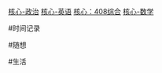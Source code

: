 [核心-政治](../考研/政治/核心-政治.md)
[核心-英语](../考研/英语/核心-英语.md)
[核心：408综合](../考研/408/408综合/核心：408综合.md)
[核心-数学](../考研/数学/核心-数学.md)

#时间记录 

#随想 

#生活 
